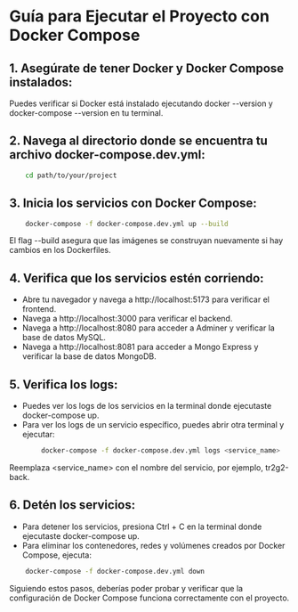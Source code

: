 # Guía para Ejecutar el Proyecto con Docker Compose

## 1. Asegúrate de tener Docker y Docker Compose instalados:
Puedes verificar si Docker está instalado ejecutando docker --version y docker-compose --version en tu terminal.

## 2. Navega al directorio donde se encuentra tu archivo docker-compose.dev.yml:
```bash
    cd path/to/your/project
```

## 3. Inicia los servicios con Docker Compose:
```bash
    docker-compose -f docker-compose.dev.yml up --build
```
El flag --build asegura que las imágenes se construyan nuevamente si hay cambios en los Dockerfiles.

## 4. Verifica que los servicios estén corriendo:
- Abre tu navegador y navega a http://localhost:5173 para verificar el frontend.
- Navega a http://localhost:3000 para verificar el backend.
- Navega a http://localhost:8080 para acceder a Adminer y verificar la base de datos MySQL.
- Navega a http://localhost:8081 para acceder a Mongo Express y verificar la base de datos MongoDB.

## 5. Verifica los logs:
- Puedes ver los logs de los servicios en la terminal donde ejecutaste docker-compose up.
- Para ver los logs de un servicio específico, puedes abrir otra terminal y ejecutar:
```bash	
        docker-compose -f docker-compose.dev.yml logs <service_name>
```
Reemplaza <service_name> con el nombre del servicio, por ejemplo, tr2g2-back.

## 6. Detén los servicios:
- Para detener los servicios, presiona Ctrl + C en la terminal donde ejecutaste docker-compose up.
- Para eliminar los contenedores, redes y volúmenes creados por Docker Compose, ejecuta:
```bash
    docker-compose -f docker-compose.dev.yml down
```
Siguiendo estos pasos, deberías poder probar y verificar que la configuración de Docker Compose funciona correctamente con el proyecto.